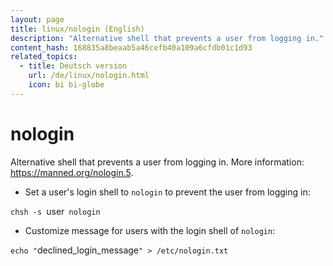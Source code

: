 ```yaml
---
layout: page
title: linux/nologin (English)
description: "Alternative shell that prevents a user from logging in."
content_hash: 168835a8beaab5a46cefb40a109a6cfdb01c1d93
related_topics:
  - title: Deutsch version
    url: /de/linux/nologin.html
    icon: bi bi-globe
---
```

# nologin

Alternative shell that prevents a user from logging in.
More information: <https://manned.org/nologin.5>.

- Set a user's login shell to `nologin` to prevent the user from logging in:

`chsh -s `<span class="tldr-var badge badge-pill bg-dark-lm bg-white-dm text-white-lm text-dark-dm font-weight-bold">user</span>` nologin`

- Customize message for users with the login shell of `nologin`:

`echo "`<span class="tldr-var badge badge-pill bg-dark-lm bg-white-dm text-white-lm text-dark-dm font-weight-bold">declined_login_message</span>`" > /etc/nologin.txt`
